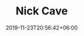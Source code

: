 ---
title: "Nick Cave"
date: 2019-11-23T20:56:42+06:00
type: portfolio
image: "images/projects/text_NickCave/nick_cave_1_fake.svg"
category: ["FAKE"]
project_images: ["images/projects/text_NickCave/nick_cave_1_fake.svg"]
---